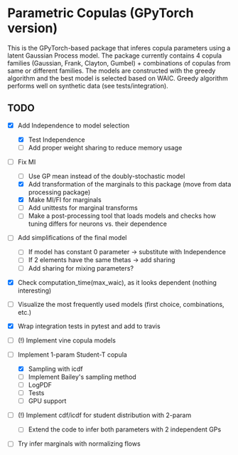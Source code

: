# Parametric Copulas (GPyTorch version)

This is the GPyTorch-based package that inferes copula parameters using a latent Gaussian Process model.
The package currently contains 4 copula families (Gaussian, Frank, Clayton, Gumbel) + combinations of copulas from same or different families.
The models are constructed with the greedy algorithm and the best model is selected based on WAIC. 
Greedy algorithm performs well on synthetic data (see tests/integration).

## TODO

- [x] Add Independence to model selection
	- [x] Test Independence
	- [ ] Add proper weight sharing to reduce memory usage
- [ ] Fix MI
	- [ ] Use GP mean instead of the doubly-stochastic model
	- [x] Add transformation of the marginals to this package (move from data processing package)
	- [x] Make MI/FI for marginals
	- [ ] Add unittests for marginal transforms
	- [ ] Make a post-processing tool that loads models and checks how tuning differs for neurons vs. their dependence
- [ ] Add simplifications of the final model
	- [ ] If model has constant 0 parameter -> substitute with Independence
	- [ ] If 2 elements have the same thetas -> add sharing
	- [ ] Add sharing for mixing parameters?
- [x] Check computation_time(max_waic), as it looks dependent (nothing interesting)
- [ ] Visualize the most frequently used models (first choice, combinations, etc.)
- [x] Wrap integration tests in pytest and add to travis
- [ ] (!) Implement vine copula models
- [ ] Implement 1-param Student-T copula
	- [x] Sampling with icdf
	- [ ] Implement Bailey's sampling method
	- [ ] LogPDF
	- [ ] Tests
	- [ ] GPU support
- [ ] (!) Implement cdf/icdf for student distribution with 2-param
	- [ ] Extend the code to infer both parameters with 2 independent GPs 
- [ ] Try infer marginals with normalizing flows 

